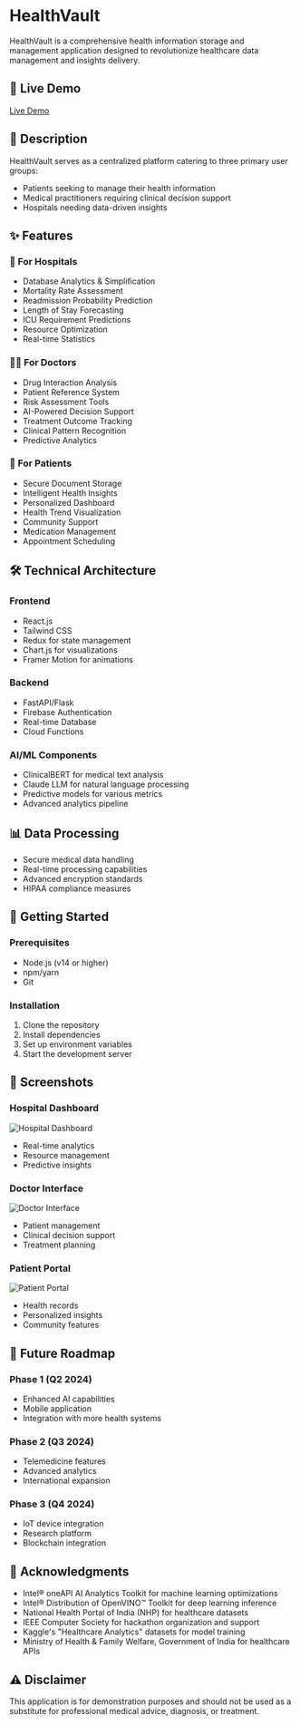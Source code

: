 # HealthVault

HealthVault is a comprehensive health information storage and management application designed to revolutionize healthcare data management and insights delivery.

## 🌟 Live Demo
[Live Demo](https://aetharvanguard.netlify.app)

## 📝 Description

HealthVault serves as a centralized platform catering to three primary user groups:
- Patients seeking to manage their health information
- Medical practitioners requiring clinical decision support
- Hospitals needing data-driven insights

## ✨ Features

### 🏥 For Hospitals
- Database Analytics & Simplification
- Mortality Rate Assessment
- Readmission Probability Prediction
- Length of Stay Forecasting
- ICU Requirement Predictions
- Resource Optimization
- Real-time Statistics

### 👨‍⚕️ For Doctors
- Drug Interaction Analysis
- Patient Reference System
- Risk Assessment Tools
- AI-Powered Decision Support
- Treatment Outcome Tracking
- Clinical Pattern Recognition
- Predictive Analytics

### 👤 For Patients
- Secure Document Storage
- Intelligent Health Insights
- Personalized Dashboard
- Health Trend Visualization
- Community Support
- Medication Management
- Appointment Scheduling

## 🛠️ Technical Architecture

### Frontend
- React.js
- Tailwind CSS
- Redux for state management
- Chart.js for visualizations
- Framer Motion for animations

### Backend
- FastAPI/Flask
- Firebase Authentication
- Real-time Database
- Cloud Functions

### AI/ML Components
- ClinicalBERT for medical text analysis
- Claude LLM for natural language processing
- Predictive models for various metrics
- Advanced analytics pipeline

## 📊 Data Processing
- Secure medical data handling
- Real-time processing capabilities
- Advanced encryption standards
- HIPAA compliance measures

## 🚀 Getting Started

### Prerequisites
- Node.js (v14 or higher)
- npm/yarn
- Git

### Installation
1. Clone the repository
2. Install dependencies
3. Set up environment variables
4. Start the development server

## 📱 Screenshots

### Hospital Dashboard
![Hospital Dashboard](https://i.imgur.com/eDfJzEf.png)
- Real-time analytics
- Resource management
- Predictive insights

### Doctor Interface
![Doctor Interface](https://i.imgur.com/Yzlb09e.png)
- Patient management
- Clinical decision support
- Treatment planning

### Patient Portal
![Patient Portal](https://i.imgur.com/XxX2j8a.png)
- Health records
- Personalized insights
- Community features

## 🎯 Future Roadmap

### Phase 1 (Q2 2024)
- Enhanced AI capabilities
- Mobile application
- Integration with more health systems

### Phase 2 (Q3 2024)
- Telemedicine features
- Advanced analytics
- International expansion

### Phase 3 (Q4 2024)
- IoT device integration
- Research platform
- Blockchain integration

## 🙏 Acknowledgments

- Intel® oneAPI AI Analytics Toolkit for machine learning optimizations
- Intel® Distribution of OpenVINO™ Toolkit for deep learning inference
- National Health Portal of India (NHP) for healthcare datasets
- IEEE Computer Society for hackathon organization and support
- Kaggle's "Healthcare Analytics" datasets for model training
- Ministry of Health & Family Welfare, Government of India for healthcare APIs

## ⚠️ Disclaimer

This application is for demonstration purposes and should not be used as a substitute for professional medical advice, diagnosis, or treatment.
